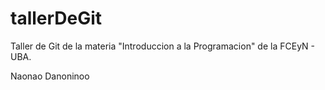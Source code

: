 # tallerDeGit

Taller de Git de la materia "Introduccion a la Programacion" de la FCEyN - UBA.

Naonao
Danoninoo